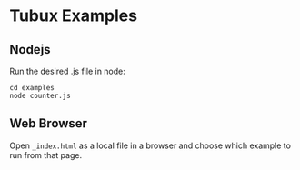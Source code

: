 # Tubux Examples

## Nodejs

Run the desired .js file in node:
```
cd examples
node counter.js
```

## Web Browser

Open `_index.html` as a local file in a browser and choose which example to run from that page.
